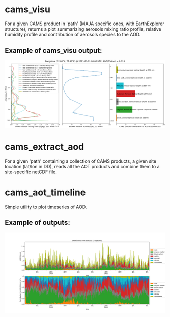 # cams_visu

For a given CAMS product in 'path' (MAJA specific ones, with EarthExplorer structure), returns a plot summarizing aerosols mixing ratio profils, relative humidity profile and contribution of aerosols species to the AOD.

## Example of cams_visu output:

![Demo cams_visu](https://github.com/jerome-colin/cams_visu/blob/master/cams_visu_demo.png)

# cams_extract_aod

For a given 'path' containing a collection of CAMS products, a given site location (lat/lon in DD), reads all the AOT products and combine them to a site-specific netCDF file.

# cams_aot_timeline

Simple utility to plot timeseries of AOD.

## Example of outputs:

![Demo stacked plot](https://github.com/jerome-colin/cams_visu/blob/master/Calcuta_7.png)
